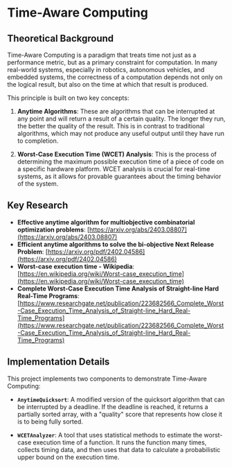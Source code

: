 # Time-Aware Computing

## Theoretical Background

Time-Aware Computing is a paradigm that treats time not just as a performance metric, but as a primary constraint for computation. In many real-world systems, especially in robotics, autonomous vehicles, and embedded systems, the correctness of a computation depends not only on the logical result, but also on the time at which that result is produced.

This principle is built on two key concepts:

1.  **Anytime Algorithms**: These are algorithms that can be interrupted at any point and will return a result of a certain quality. The longer they run, the better the quality of the result. This is in contrast to traditional algorithms, which may not produce any useful output until they have run to completion.

2.  **Worst-Case Execution Time (WCET) Analysis**: This is the process of determining the maximum possible execution time of a piece of code on a specific hardware platform. WCET analysis is crucial for real-time systems, as it allows for provable guarantees about the timing behavior of the system.

## Key Research

- **Effective anytime algorithm for multiobjective combinatorial optimization problems**: [https://arxiv.org/abs/2403.08807](https://arxiv.org/abs/2403.08807)
- **Efficient anytime algorithms to solve the bi-objective Next Release Problem**: [https://arxiv.org/pdf/2402.04586](https://arxiv.org/pdf/2402.04586)
- **Worst-case execution time - Wikipedia**: [https://en.wikipedia.org/wiki/Worst-case_execution_time](https://en.wikipedia.org/wiki/Worst-case_execution_time)
- **Complete Worst-Case Execution Time Analysis of Straight-line Hard Real-Time Programs**: [https://www.researchgate.net/publication/223682566_Complete_Worst-Case_Execution_Time_Analysis_of_Straight-line_Hard_Real-Time_Programs](https://www.researchgate.net/publication/223682566_Complete_Worst-Case_Execution_Time_Analysis_of_Straight-line_Hard_Real-Time_Programs)

## Implementation Details

This project implements two components to demonstrate Time-Aware Computing:

- **`AnytimeQuicksort`**: A modified version of the quicksort algorithm that can be interrupted by a deadline. If the deadline is reached, it returns a partially sorted array, with a "quality" score that represents how close it is to being fully sorted.

- **`WCETAnalyzer`**: A tool that uses statistical methods to estimate the worst-case execution time of a function. It runs the function many times, collects timing data, and then uses that data to calculate a probabilistic upper bound on the execution time.

